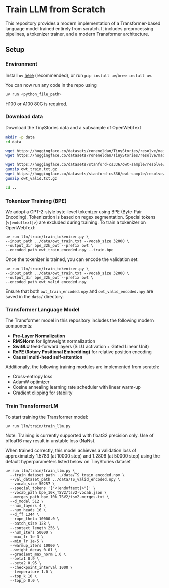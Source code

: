 # Train LLM from Scratch
This repository provides a modern implementation of a Transformer-based language model trained entirely from scratch. It includes preprocessing pipelines, a tokenizer trainer, and a modern Transformer architecture.
## Setup

### Environment
Install `uv` [here](https://github.com/astral-sh/uv) (recommended), or run `pip install uv`/`brew install uv`.

You can now run any code in the repo using
```sh
uv run <python_file_path>
```
H100 or A100 80G is required.

### Download data
Download the TinyStories data and a subsample of OpenWebText

``` sh
mkdir -p data
cd data

wget https://huggingface.co/datasets/roneneldan/TinyStories/resolve/main/TinyStoriesV2-GPT4-train.txt
wget https://huggingface.co/datasets/roneneldan/TinyStories/resolve/main/TinyStoriesV2-GPT4-valid.txt

wget https://huggingface.co/datasets/stanford-cs336/owt-sample/resolve/main/owt_train.txt.gz
gunzip owt_train.txt.gz
wget https://huggingface.co/datasets/stanford-cs336/owt-sample/resolve/main/owt_valid.txt.gz
gunzip owt_valid.txt.gz

cd ..
```

### Tokenizer Training (BPE)
We adopt a GPT-2-style byte-level tokenizer using BPE (Byte-Pair Encoding). Tokenization is based on regex segmentation. Special tokens (`<|endoftext|>`) are excluded during training.
To train a tokenizer on OpenWebText:
```
uv run llm/train/train_tokenizer.py \
--input_path ../data/owt_train.txt --vocab_size 32000 \
--output_dir bpe_32k_owt --prefix owt \
--encoded_path owt_train_encoded.npy --train-bpe
```
Once the tokenizer is trained, you can encode the validation set:
```
uv run llm/train/train_tokenizer.py \
--input_path ../data/owt_train.txt --vocab_size 32000 \
--output_dir bpe_32k_owt --prefix owt \
--encoded_path owt_valid_encoded.npy
```
Ensure that both `owt_train_encoded.npy` and `owt_valid_encoded.npy` are saved in the `data/` directory.

### Transformer Language Model
The Transformer model in this repository includes the following modern components:

- **Pre-Layer Normalization**  
- **RMSNorm** for lightweight normalization  
- **SwiGLU** feed-forward layers (SiLU activation + Gated Linear Unit)  
- **RoPE (Rotary Positional Embedding)** for relative position encoding  
- **Causal multi-head self-attention**

Additionally, the following training modules are implemented from scratch:

- Cross-entropy loss  
- AdamW optimizer  
- Cosine annealing learning rate scheduler with linear warm-up  
- Gradient clipping for stability

### Train TransformerLM
To start training the Transformer model:
```
uv run llm/train/train_llm.py
```
Note: Training is currently supported with float32 precision only. Use of bfloat16 may result in unstable loss (NaNs).

When trained correctly, this model achieves a validation loss of approximately 1.5783 (at 10000 step) and 1.2806 (at 50000 step) using the default hyperparameters listed below on TinyStories dataset
```
uv run llm/train/train_llm.py \
  --train_dataset_path ../data/TS_train_encoded.npy \
  --val_dataset_path ../data/TS_valid_encoded.npy \
  --vocab_size 50257 \
  --special_tokens '["<|endoftext|>"]' \
  --vocab_path bpe_10k_TSV2/tsv2-vocab.json \
  --merges_path bpe_10k_TSV2/tsv2-merges.txt \
  --d_model 512 \
  --num_layers 4 \
  --num_heads 16 \
  --d_ff 1344 \
  --rope_theta 10000.0 \
  --batch_size 128 \
  --context_length 256 \
  --num_iters 50000 \
  --max_lr 1e-3 \
  --min_lr 1e-5 \
  --warmup_iters 10000 \
  --weight_decay 0.01 \
  --gradient_max_norm 1.0 \
  --beta1 0.9 \
  --beta2 0.95 \
  --checkpoint_interval 1000 \
  --temperature 1.0 \
  --top_k 10 \
  --top_p 0.0 \
```
